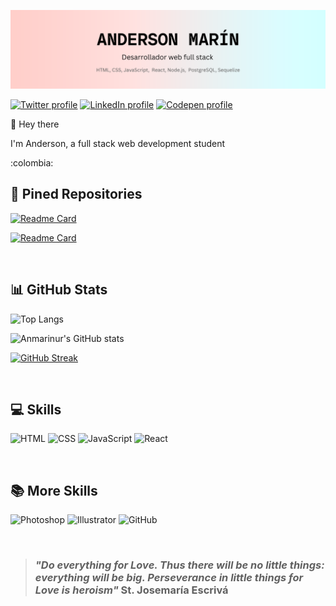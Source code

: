 ![Banner Anderson](/Images/banner_v2.png)

[![Twitter profile](https://img.shields.io/badge/Twitter-Profile-informational?style=flat&logo=twitter&logoColor=white&color=1CA2F1&labelColor=082032)](https://twitter.com/anmarinur_dev)
[![LinkedIn profile](https://img.shields.io/badge/LinkedIn-Profile-informational?style=flat&logo=linkedin&logoColor=white&color=0D76A8&labelColor=082032)](https://www.linkedin.com/in/andersonmarindev/)
[![Codepen profile](https://img.shields.io/badge/Codepen-Profile-informational?style=flat&logo=codepen&logoColor=white&color=000000&labelColor=082032)](https://codepen.io/anmarinur) 

<p>👋 Hey there</p>

<p>I'm Anderson, a full stack web development student</p>
:colombia:

<br>

## :pushpin: Pined Repositories

[![Readme Card](https://github-readme-stats.vercel.app/api/pin/?username=anmarinur&repo=200-Websites&bg_color=082032&hide_border=true&title_color=ffffff&text_color=ffffff&icon_color=ff006c)](https://github.com/anmarinur/200-Websites)

[![Readme Card](https://github-readme-stats.vercel.app/api/pin/?username=anmarinur&repo=notas-javascript&bg_color=082032&hide_border=true&title_color=ffffff&text_color=ffffff&icon_color=ff006c)](https://github.com/anmarinur/notas-javascript)

<br>

## :bar_chart: GitHub Stats

![Top Langs](https://github-readme-stats.vercel.app/api/top-langs/?username=anmarinur&bg_color=082032&hide_border=true&title_color=EEEEEE&text_color=EEEEEE&icon_color=ff006c&count_private=true)

![Anmarinur's GitHub stats](https://github-readme-stats.vercel.app/api?username=anmarinur&bg_color=082032&hide_border=true&title_color=EEEEEE&text_color=EEEEEE&icon_color=ff006c&show_icons=true&count_private=true)

[![GitHub Streak](https://github-readme-streak-stats.herokuapp.com/?user=anmarinur&background=082032&dates=ffffff&ring=F7DF1E&fire=F7DF1E&currStreakNum=ffffff&sideNums=ffffff&currStreakLabel=ff006c&sideLabels=ff006c&hide_border=true)](https://git.io/streak-stats)

<br>

## :computer: Skills

![HTML](https://img.shields.io/badge/Code-HTML-informational?style=flat&logo=html5&logoColor=white&color=f06529&labelColor=082032)
![CSS](https://img.shields.io/badge/Code-CSS-informational?style=flat&logo=css3&logoColor=white&color=264de4&labelColor=082032)
![JavaScript](https://img.shields.io/badge/Code-JavaScript-informational?style=flat&logo=javascript&logoColor=white&color=F7DF1E&labelColor=082032)
![React](https://img.shields.io/badge/Code-React-informational?style=flat&logo=react&logoColor=white&color=61DBFB&labelColor=082032)

<br>

## :books: More Skills

![Photoshop](https://img.shields.io/badge/Tools-Photoshop-informational?style=flat&logo=adobephotoshop&logoColor=white&color=31A8FF&labelColor=082032)
![Illustrator](https://img.shields.io/badge/Tools-Illustrator-informational?style=flat&logo=adobeillustrator&logoColor=white&color=FF9A00&labelColor=082032)
![GitHub](https://img.shields.io/badge/Tools-GitHub-informational?style=flat&logo=github&logoColor=white&color=181717&labelColor=082032)

<br>

> ### _"Do everything for Love. Thus there will be no little things: everything will be big. Perseverance in little things for Love is heroism"_ St. Josemaría Escrivá
      
<!-- página para los favicons https://dev.to/envoy_/150-badges-for-github-pnk -->
<!-- página para badges-->

